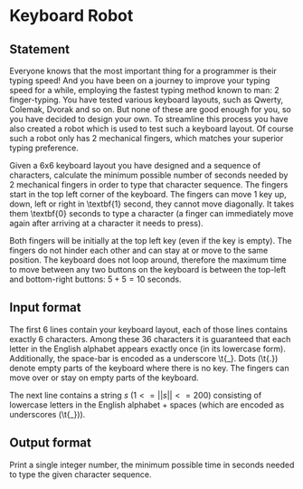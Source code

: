 # Keyboard Robot

## Statement

Everyone knows that the most important thing for a programmer is their typing speed! And you have been on a journey to improve your typing speed for a while, employing the fastest typing method known to man: 2 finger-typing. You have tested various keyboard layouts, such as Qwerty, Colemak, Dvorak and so on. But none of these are good enough for you, so you have decided to design your own. To streamline this process you have also created a robot which is used to test such a keyboard layout. Of course such a robot only has 2 mechanical fingers, which matches your superior typing preference.

Given a 6x6 keyboard layout you have designed and a sequence of characters, calculate the minimum possible number of seconds needed by 2 mechanical fingers in order to type that character sequence. The fingers start in the top left corner of the keyboard. The fingers can move 1 key up, down, left or right in \textbf{1} second, they cannot move diagonally. It takes them \textbf{0} seconds to type a character (a finger can immediately move again after arriving at a character it needs to press).

Both fingers will be initially at the top left key (even if the key is empty). The fingers do not hinder each other and can stay at or move to the same position. The keyboard does not loop around, therefore the maximum time to move between any two buttons on the keyboard is between the top-left and bottom-right buttons: $5+5 = 10$ seconds.

## Input format

The first 6 lines contain your keyboard layout, each of those lines contains exactly 6 characters. Among these 36 characters it is guaranteed that each letter in the English alphabet appears exactly once (in its lowercase form). Additionally, the space-bar is encoded as a underscore \t{_}. Dots (\t{.}) denote empty parts of the keyboard where there is no key. The fingers can move over or stay on empty parts of the keyboard.

The next line contains a string $s$ ($1 <= ||s|| <= 200$) consisting of lowercase letters in the English alphabet + spaces (which are encoded as underscores (\t{_})).

## Output format

Print a single integer number, the minimum possible time in seconds needed to type the given character sequence.
